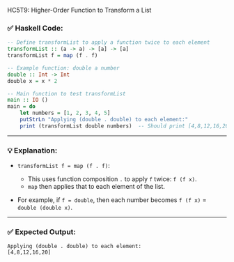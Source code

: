 HC5T9: Higher-Order Function to Transform a List


### ✅ Haskell Code:

```haskell
-- Define transformList to apply a function twice to each element
transformList :: (a -> a) -> [a] -> [a]
transformList f = map (f . f)

-- Example function: double a number
double :: Int -> Int
double x = x * 2

-- Main function to test transformList
main :: IO ()
main = do
    let numbers = [1, 2, 3, 4, 5]
    putStrLn "Applying (double . double) to each element:"
    print (transformList double numbers)  -- Should print [4,8,12,16,20]
```

---

### 💡 Explanation:

* `transformList f = map (f . f)`:

  * This uses function composition `.` to apply `f` twice: `f (f x)`.
  * `map` then applies that to each element of the list.
* For example, if `f = double`, then each number becomes `f (f x)` = `double (double x)`.

---

### ✅ Expected Output:

```
Applying (double . double) to each element:
[4,8,12,16,20]
```


